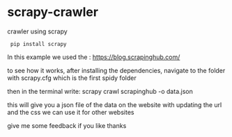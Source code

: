 # scrapy-crawler
crawler using scrapy

     pip install scrapy

In this example we used the : https://blog.scrapinghub.com/

to see how it works, after installing the dependencies,
navigate to the folder with scrapy.cfg
which is the first spidy folder

then in the terminal write: 
      scrapy crawl scrapinghub -o data.json

this will give you a json file of the data on the website
with updating the url and the css we can use it for other websites

give me some feedback if you like
thanks
